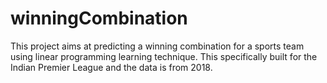 # winningCombination
This project aims at predicting a winning combination for a sports team using linear programming learning technique. This specifically built for the Indian Premier League and the data is from 2018.
